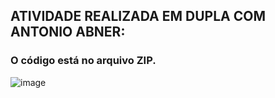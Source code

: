 ## ATIVIDADE REALIZADA EM DUPLA COM ANTONIO ABNER:
### O código está no arquivo ZIP.

![image](https://github.com/user-attachments/assets/916ee315-2aa2-4998-bf97-a34c5ec2f767)

